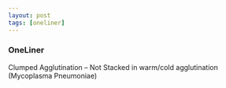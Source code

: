 ```yaml
---
layout: post
tags: [oneliner]
---
```



### OneLiner

Clumped Agglutination – Not Stacked in warm/cold agglutination (Mycoplasma Pneumoniae)
